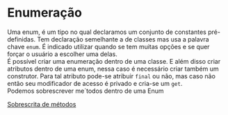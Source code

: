 # Enumeração
Uma enum, é um tipo no qual declaramos um conjunto de constantes pré-definidas. Tem declaração semelhante a de classes mas usa a palavra chave `enum`. É indicado utilizar quando se tem muitas opções e se quer forçar o usuário a escolher uma delas.
<br>
É possível criar uma enumeração dentro de uma classe. E além disso criar atributos dentro de uma enum, nessa caso é necessário criar também um construtor. Para tal atributo pode-se atribuir `final` ou não, mas caso não então seu modificador de acesso é privado e cria-se um `get`.
<br>
Podemos sobrescrever me´todos dentro de uma Enum

[Sobrescrita de métodos](dominio/TipoPagamento.java)